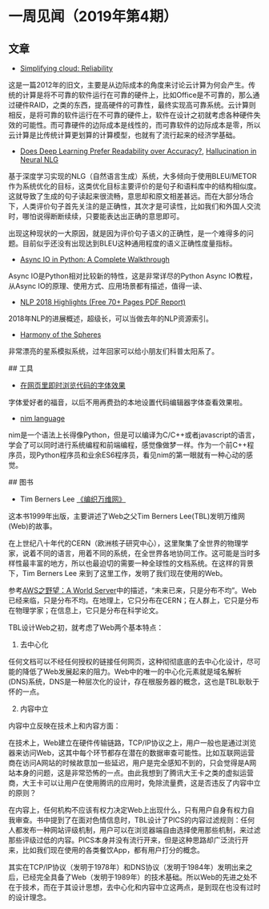 # 一周见闻（2019年第4期）

## 文章

-  [Simplifying cloud: Reliability](https://samj.net/2012/03/08/simplifying-cloud-reliability/)  

这是一篇2012年的旧文，主要是从边际成本的角度来讨论云计算为何会产生。传统的计算是将不可靠的软件运行在可靠的硬件上，比如Office是不可靠的，那么通过硬件RAID，之类的东西，提高硬件的可靠性，最终实现高可靠系统。云计算则相反，是将可靠的软件运行在不可靠的硬件上，软件在设计之初就考虑各种硬件失效的可能性。而可靠硬件的边际成本是线性的，而可靠软件的边际成本是零，所以云计算是比传统计算更划算的计算模型，也就有了流行起来的经济学基础。

- [Does Deep Learning Prefer Readability over Accuracy?](https://ehudreiter.com/2019/01/08/deep-learning-prefer-readability/),     [Hallucination in Neural NLG](https://ehudreiter.com/2018/11/12/hallucination-in-neural-nlg/)  

基于深度学习实现的NLG（自然语言生成）系统，大多倾向于使用BLEU/METOR作为系统优化的目标，这类优化目标主要评价的是句子和语料库中的结构相似度。这就导致了生成的句子读起来很流畅，意思却和原文相差甚远。而在大部分场合下，人类评价句子首先关注的是正确性，其次才是可读性，比如我们和外国人交流时，哪怕说得断断续续，只要能表达出正确的意思即可。

出现这种现状的一大原因，就是因为评价句子语义的正确性，是一个难得多的问题。目前似乎还没有出现达到BLEU这种通用程度的语义正确性度量指标。

- [Async IO in Python: A Complete Walkthrough](https://realpython.com/async-io-python/)

Async IO是Python相对比较新的特性，这是非常详尽的Python Async IO教程，从Async IO的原理、使用方式、应用场景都有描述，值得一读、

- [NLP 2018 Highlights (Free 70+ Pages PDF Report)](https://www.dropbox.com/s/ez3l47l7mg8zjbf/NLP_2018_Highlights.pdf)

2018年NLP的进展概述，超级长，可以当做去年的NLP资源索引。

- [Harmony of the Spheres](https://thehappykoala.github.io/Harmony-of-the-Spheres/#/scenario/The%20Sun%20and%20the%20Neptunian%20System)

非常漂亮的星系模拟系统，过年回家可以给小朋友们科普太阳系了。

\## 工具

- [在网页里即时浏览代码的字体效果](https://app.programmingfonts.org/#b612-mono)

字体爱好者的福音，以后不用再费劲的本地设置代码编辑器字体查看效果啦。

- [nim language](https://github.com/nim-lang/nim)

nim是一个语法上长得像Python，但是可以编译为C/C++或者javascript的语言，学会了可以同时进行系统编程和前端编程，感觉像做梦一样。作为一个前C++程序员，现Python程序员和业余ES6程序员，看见nim的第一眼就有一种心动的感觉。


\## 图书

- Tim Berners Lee [《编织万维网》](https://book.douban.com/subject/1031060)  


这本书1999年出版，主要讲述了Web之父Tim Berners Lee(TBL)发明万维网(Web)的故事。

在上世纪八十年代的CERN（欧洲核子研究中心），这里聚集了全世界的物理学家，说着不同的语言，用着不同的系统，在全世界各地协同工作。这可能是当时多样性最丰富的地方，所以也最迫切的需要一种全球性的文档系统。在这样的背景下，Tim Berners Lee 来到了这里工作，发明了我们现在使用的Web。

参考[AWS之野望：A World Server](https://www.huxiu.com/article/274440.html)中的描述，“未来已来，只是分布不均”。Web已经来临，只是分布不均。在地理上，它只分布在CERN；在人群上，它只是分布在物理学家；在信息上，它只是分布在科学论文。

TBL设计Web之初，就考虑了Web两个基本特点：

1. 去中心化

任何文档可以不经任何授权的链接任何网页，这种彻彻底底的去中心化设计，尽可能的降低了Web发展起来的阻力。Web中的唯一的中心化元素就是域名解析(DNS)系统，DNS是一种层次化的设计，存在根服务器的概念，这也是TBL耿耿于怀的一点。

2. 内容中立

内容中立反映在技术上和内容方面：

在技术上，Web建立在硬件传输链路，TCP/IP协议之上，用户一般也是通过浏览器来访问Web，这其中每个环节都存在潜在的数据审查可能性。比如互联网运营商在访问A网站的时候故意加一些延迟，用户是完全感知不到的，只会觉得是A网站本身的问题，这是非常恐怖的一点。由此我想到了腾讯大王卡之类的虚拟运营商，大王卡可以让用户在使用腾讯的应用时，免除流量费，这是否违反了内容中立的原则？

在内容上，任何机构不应该有权力决定Web上出现什么，只有用户自身有权力自我审查。书中提到了在面对色情信息时，TBL设计了PICS的内容过滤规则：任何人都发布一种网站评级机制，用户可以在浏览器端自由选择使用那些机制，来过滤那些评级过低的内容。PICS本身并没有流行开来，但是这种思路却广泛流行开来，比如我们现在使用的各类餐饮App，都有用户打分的概念。

其实在TCP/IP协议（发明于1978年）和DNS协议（发明于1984年）发明出来之后，已经完全具备了Web（发明于1989年）的技术基础。所以Web的先进之处不在于技术，而在于其设计思想，去中心化和内容中立这两点，是到现在也没有过时的设计理念。
